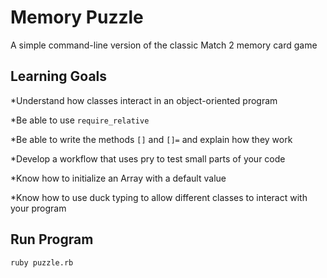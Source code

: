 # Memory Puzzle

A simple command-line version of the classic Match 2 memory card game

## Learning Goals

*Understand how classes interact in an object-oriented program

*Be able to use `require_relative`

*Be able to write the methods `[]` and `[]=` and explain how they work

*Develop a workflow that uses pry to test small parts of your code

*Know how to initialize an Array with a default value

*Know how to use duck typing to allow different classes to interact with your program

## Run Program

`ruby puzzle.rb`
